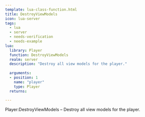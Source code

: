 ```yaml
---
template: lua-class-function.html
title: DestroyViewModels
icon: lua-server
tags:
  - lua
  - server
  - needs-verification
  - needs-example
lua:
  library: Player
  function: DestroyViewModels
  realm: server
  description: "Destroy all view models for the player."
  
  arguments:
  - position: 1
    name: "player"
    type: Player
  returns:
    
---
```


<div class="lua__search__keywords">
Player:DestroyViewModels &#x2013; Destroy all view models for the player.
</div>
